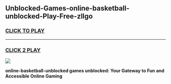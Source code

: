 
## Unblocked-Games-online-basketball-unblocked-Play-Free-zllgo
<h3>
<a href="https://premium76.site?title=online-basketball-unblocked&ref=18A1">CLICK TO PLAY</a></h3>
<hr>

<h3>
<a href="https://premium76.site?title=online-basketball-unblocked&ref=18A1">CLICK 2 PLAY</a>
  
</h3>

<a href="https://premium76.site?title=online-basketball-unblocked&ref=18A1"><img src="https://clearcache.store/games.png"></a>


**online-basketball-unblocked games unblocked: Your Gateway to Fun and Accessible Online Gaming**
